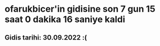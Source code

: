 # ofarukbicer'in gidisine son 7 gun 15 saat 0 dakika 16 saniye kaldi

## Gidis tarihi: 30.09.2022 :(